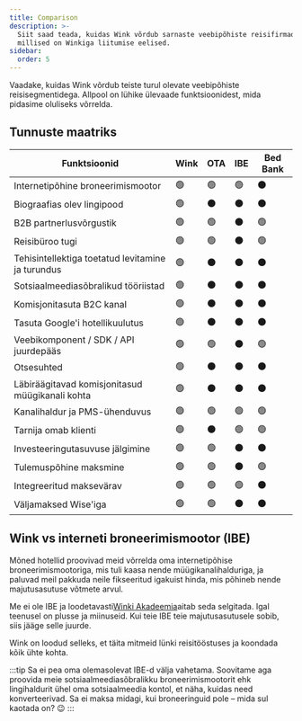 ```yaml
---
title: Comparison
description: >-
  Siit saad teada, kuidas Wink võrdub sarnaste veebipõhiste reisifirmadega ja
  millised on Winkiga liitumise eelised.
sidebar:
  order: 5
---
```

Vaadake, kuidas Wink võrdub teiste turul olevate veebipõhiste reisisegmentidega. Allpool on lühike ülevaade funktsioonidest, mida pidasime oluliseks võrrelda.

## Tunnuste maatriks

| Funktsioonid | Wink | OTA | IBE | Bed Bank
| ------------------------ | -- | -- | -- | -- |
| Internetipõhine broneerimismootor | 🟢 | 🟢 | 🟢 | ⚫️ |
| Biograafias olev lingipood | 🟢 | ⚫️ | ⚫️ | ⚫️ |
| B2B partnerlusvõrgustik | 🟢 | 🟢 | ⚫️ | 🟢 |
| Reisibüroo tugi | 🟢 | 🟢 | ⚫️ | 🟢 |
| Tehisintellektiga toetatud levitamine ja turundus | 🟢 | ⚫️ | ⚫️ | ⚫️ |
| Sotsiaalmeediasõbralikud tööriistad | 🟢 | ⚫️ | ⚫️ | ⚫️ |
| Komisjonitasuta B2C kanal | 🟢 | ⚫️ | ⚫️ | ⚫️ |
| Tasuta Google'i hotellikuulutus | 🟢 | ⚫️ | ⚫️ | ⚫️ |
| Veebikomponent / SDK / API juurdepääs | 🟢 | 🟢 | ⚫️ | 🟢 |
| Otsesuhted | 🟢 | ⚫️ | ⚫️ | ⚫️ |
| Läbiräägitavad komisjonitasud müügikanali kohta | 🟢 | ⚫️ | ⚫️ | ⚫️ |
| Kanalihaldur ja PMS-ühenduvus | 🟢 | 🟢 | 🟢 | 🟢 |
| Tarnija omab klienti | 🟢 | ⚫️ | 🟢 | 🟢 |
| Investeeringutasuvuse jälgimine | 🟢 | 🟢 | ⚫️ | ⚫️ |
| Tulemuspõhine maksmine | 🟢 | 🟢 | ⚫️ | 🟢 |
| Integreeritud maksevärav | 🟢 | 🟢 | 🟢 | ⚫️ |
| Väljamaksed Wise'iga | 🟢 | 🟢 | ⚫️ | ⚫️ |

## Wink vs interneti broneerimismootor (IBE)

Mõned hotellid proovivad meid võrrelda oma internetipõhise broneerimismootoriga, mis tuli kaasa nende müügikanalihalduriga, ja paluvad meil pakkuda neile fikseeritud igakuist hinda, mis põhineb nende majutusasutuse võtmete arvul.

Me ei ole IBE ja loodetavasti[Winki Akadeemia](/)aitab seda selgitada. Igal teenusel on plusse ja miinuseid. Kui teie IBE teie majutusasutusele sobib, siis jääge selle juurde.

Wink on loodud selleks, et täita mitmeid lünki reisitööstuses ja koondada kõik ühte kohta.

:::tip
Sa ei pea oma olemasolevat IBE-d välja vahetama. Soovitame aga proovida meie sotsiaalmeediasõbralikku broneerimismootorit ehk lingihaldurit ühel oma sotsiaalmeedia kontol, et näha, kuidas need konverteerivad. Sa ei maksa midagi, kui broneeringuid pole – mida sul kaotada on? 😉
:::


